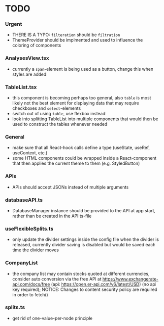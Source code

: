 # TODO

### Urgent
- THERE IS A TYPO: `filteration` should be `filtration`
- ThemeProvider should be implmented and used to influence the coloring of components

### AnalysesView.tsx
- currently a `span`-element is being used as a button, change this when styles are added

### TableList.tsx
- this component is becoming perhaps too general, also `table` is most likely not the best element for displaying data that may require checkboxes and `select`-elements
- switch out of using `table`, use flexbox instead
- look into splitting TableList into multiple components that would then be used to construct the tables whenever needed

### General
- make sure that all React-hook calls define a type (useState, useRef, useContext, etc.)
- some HTML components could be wrapped inside a React-component that then applies the current theme to them (e.g. StyledButton)

### APIs
- APIs should accept JSONs instead of multiple arguments

### databaseAPI.ts
- DatabaseManager instance should be provided to the API at app start, rather than be created in the API ts-file

### useFlexibleSplits.ts
- only update the divider settings inside the config file when the divider is released, currently divider saving is disabled but would be saved each time the divider moves

### CompanyList
- the company list may contain stocks quoted at different currencies, consider auto conversion via the free API at https://www.exchangerate-api.com/docs/free (api: https://open.er-api.com/v6/latest/USD) (no api key required); NOTICE: Changes to content security policy are required in order to fetch()

### splits.ts
- get rid of one-value-per-node principle
